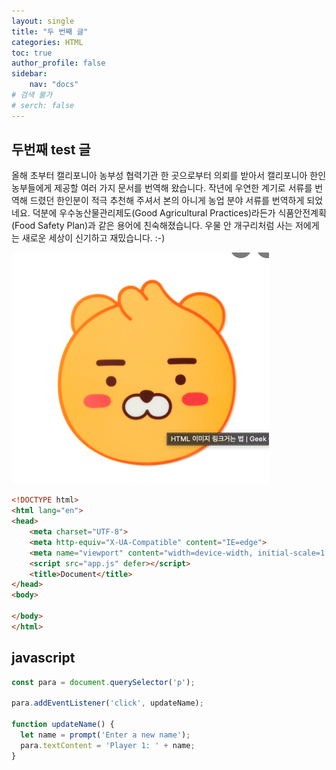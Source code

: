 ```yaml
---
layout: single
title: "두 번째 글"
categories: HTML
toc: true
author_profile: false
sidebar:
    nav: "docs"
# 검색 불가
# serch: false 
---
```


## 두번째 test 글

올해 초부터 캘리포니아 농부성 협력기관 한 곳으로부터 의뢰를 받아서 캘리포니아 한인 농부들에게 제공할 여러 가지 문서를 번역해 왔습니다. 작년에 우연한 계기로 서류를 번역해 드렸던 한인분이 적극 추천해 주셔서 본의 아니게 농업 분야 서류를 번역하게 되었네요. 덕분에 우수농산물관리제도(Good Agricultural Practices)라든가 식품안전계획(Food Safety Plan)과 같은 용어에 친숙해졌습니다. 우물 안 개구리처럼 사는 저에게는 새로운 세상이 신기하고 재밌습니다. :-)





![care](../images/2022-01-16-2/care.png)

```html
<!DOCTYPE html>
<html lang="en">
<head>
    <meta charset="UTF-8">
    <meta http-equiv="X-UA-Compatible" content="IE=edge">
    <meta name="viewport" content="width=device-width, initial-scale=1.0">
    <script src="app.js" defer></script>
    <title>Document</title>
</head>
<body>
    
</body>
</html>
```

## javascript

```javascript
const para = document.querySelector('p');

para.addEventListener('click', updateName);

function updateName() {
  let name = prompt('Enter a new name');
  para.textContent = 'Player 1: ' + name;
}
```







